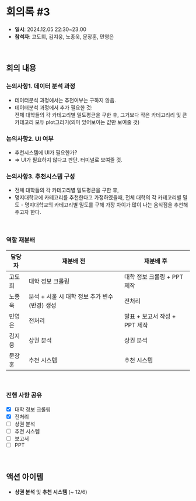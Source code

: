 # 회의록 #3
- **일시**: 2024.12.05 22:30~23:00
- **참석자**: 고도희, 김지웅, 노종욱, 문장훈, 민영은

<br>

## 회의 내용

### 논의사항1. 데이터 분석 과정
- 데이터분석 과정에서는 추천여부는 구하지 않음. <br>
- 데이터분석 과정에서 추가 필요한 것: <br>
전체 대학들의 각 카테고리별 밀도평균을 구한 후, 그거보다 작은 카테고리리 및 큰 카테고리 모두 plot그리기(의미 있어보이는 값만 보여줄 것) 

### 논의사항2. UI 여부
- 추천시스템에 UI가 필요한가?
- => UI가 필요하지 않다고 판단. 터미널로 보여줄 것.

### 논의사항3. 추천시스템 구성
- 전체 대학들의 각 카테고리별 밀도평균을 구한 후, <br>
- 명지대학교에 카테고리를 추천한다고 가정하였을때, 전체 대학의 각 카테고리별 밀도 - 명지대학교의 카테고리별 밀도를 구해 가장 차이가 많이 나는 음식점을 추천해주고자 한다.


<br>

### 역할 재분배

|담당자|재분배 전|재분배 후|
|------|---|---|
|고도희|대학 정보 크롤링|대학 정보 크롤링 + PPT 제작| 
|노종욱|분석 + 서울 시 대학 정보 추가 변수(반경) 생성|전처리| 
|민영은|전처리|발표 + 보고서 작성 + PPT 제작| 
|김지웅| 상권 분석 | 상권 분석 |
|문장훈| 추천 시스템 | 추천 시스템 |

<br>

### 진행 사항 공유

- [x] 대학 정보 크롤링
- [x] 전처리
- [ ] 상권 분석
- [ ] 추천 시스템
- [ ] 보고서
- [ ] PPT

<br>

## 액션 아이템
- **상권 분석** 및 **추천 시스템** (~ 12/6)
